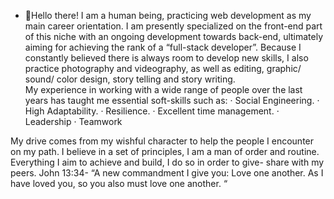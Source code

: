 - 👋Hello there! I am a human being, practicing web development as my main career orientation. I am presently specialized on the front-end part of this niche with an ongoing development towards back-end, ultimately aiming for achieving the rank of a “full-stack developer”. 
Because I constantly believed there is always room to develop new skills, I also practice photography and videography, as well as editing, graphic/ sound/ color design, story telling and story writing.  
My experience in working with a wide range of people over the last years has taught me essential soft-skills such as:
· Social Engineering.
· High Adaptability.
· Resilience. 
· Excellent time management.
· Leadership
· Teamwork

My drive comes from my wishful character to help the people I encounter on my path. I believe in a set of principles, I am a man of order and routine. Everything I aim to achieve and build, I do so in order to give- share with my peers. 
John 13:34- “A new commandment I give you: Love one another. As I have loved you, so you also must love one another. “

<!---
MrEddard/MrEddard is a ✨ special ✨ repository because its `README.md` (this file) appears on your GitHub profile.
You can click the Preview link to take a look at your changes.
--->
